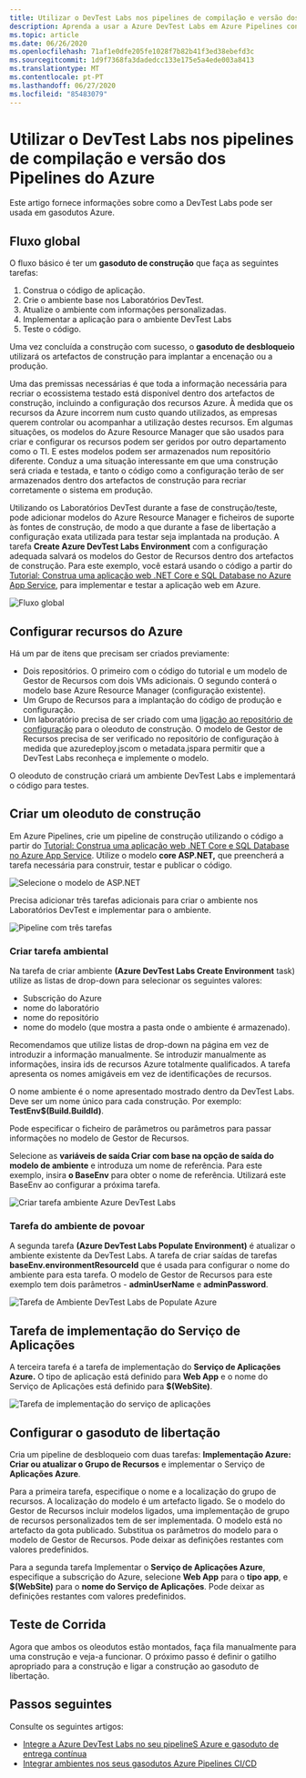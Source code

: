 ```yaml
---
title: Utilizar o DevTest Labs nos pipelines de compilação e versão dos Pipelines do Azure
description: Aprenda a usar a Azure DevTest Labs em Azure Pipelines constroem e libertam oleodutos.
ms.topic: article
ms.date: 06/26/2020
ms.openlocfilehash: 71af1e0dfe205fe1028f7b82b41f3ed38ebefd3c
ms.sourcegitcommit: 1d9f7368fa3dadedcc133e175e5a4ede003a8413
ms.translationtype: MT
ms.contentlocale: pt-PT
ms.lasthandoff: 06/27/2020
ms.locfileid: "85483079"
---
```

# <a name="use-devtest-labs-in-azure-pipelines-build-and-release-pipelines"></a>Utilizar o DevTest Labs nos pipelines de compilação e versão dos Pipelines do Azure
Este artigo fornece informações sobre como a DevTest Labs pode ser usada em gasodutos Azure. 

## <a name="overall-flow"></a>Fluxo global
O fluxo básico é ter um **gasoduto de construção** que faça as seguintes tarefas:

1. Construa o código de aplicação.
1. Crie o ambiente base nos Laboratórios DevTest.
1. Atualize o ambiente com informações personalizadas.
1. Implementar a aplicação para o ambiente DevTest Labs
1. Teste o código. 

Uma vez concluída a construção com sucesso, o **gasoduto de desbloqueio** utilizará os artefactos de construção para implantar a encenação ou a produção. 

Uma das premissas necessárias é que toda a informação necessária para recriar o ecossistema testado está disponível dentro dos artefactos de construção, incluindo a configuração dos recursos Azure. À medida que os recursos da Azure incorrem num custo quando utilizados, as empresas querem controlar ou acompanhar a utilização destes recursos. Em algumas situações, os modelos do Azure Resource Manager que são usados para criar e configurar os recursos podem ser geridos por outro departamento como o TI. E estes modelos podem ser armazenados num repositório diferente. Conduz a uma situação interessante em que uma construção será criada e testada, e tanto o código como a configuração terão de ser armazenados dentro dos artefactos de construção para recriar corretamente o sistema em produção. 

Utilizando os Laboratórios DevTest durante a fase de construção/teste, pode adicionar modelos do Azure Resource Manager e ficheiros de suporte às fontes de construção, de modo a que durante a fase de libertação a configuração exata utilizada para testar seja implantada na produção. A tarefa **Create Azure DevTest Labs Environment** com a configuração adequada salvará os modelos do Gestor de Recursos dentro dos artefactos de construção. Para este exemplo, você estará usando o código a partir do [Tutorial: Construa uma aplicação web .NET Core e SQL Database no Azure App Service](../app-service/app-service-web-tutorial-dotnetcore-sqldb.md), para implementar e testar a aplicação web em Azure.

![Fluxo global](./media/use-devtest-labs-build-release-pipelines/overall-flow.png)

## <a name="set-up-azure-resources"></a>Configurar recursos do Azure
Há um par de itens que precisam ser criados previamente:

- Dois repositórios. O primeiro com o código do tutorial e um modelo de Gestor de Recursos com dois VMs adicionais. O segundo conterá o modelo base Azure Resource Manager (configuração existente).
- Um Grupo de Recursos para a implantação do código de produção e configuração.
- Um laboratório precisa de ser criado com uma [ligação ao repositório de configuração](devtest-lab-create-environment-from-arm.md) para o oleoduto de construção. O modelo de Gestor de Recursos precisa de ser verificado no repositório de configuração à medida que azuredeploy.jscom o metadata.jspara permitir que a DevTest Labs reconheça e implemente o modelo.

O oleoduto de construção criará um ambiente DevTest Labs e implementará o código para testes.

## <a name="set-up-a-build-pipeline"></a>Criar um oleoduto de construção
Em Azure Pipelines, crie um pipeline de construção utilizando o código a partir do [Tutorial: Construa uma aplicação web .NET Core e SQL Database no Azure App Service](../app-service/app-service-web-tutorial-dotnetcore-sqldb.md). Utilize o modelo **core ASP.NET,** que preencherá a tarefa necessária para construir, testar e publicar o código.

![Selecione o modelo de ASP.NET](./media/use-devtest-labs-build-release-pipelines/select-asp-net.png)

Precisa adicionar três tarefas adicionais para criar o ambiente nos Laboratórios DevTest e implementar para o ambiente.

![Pipeline com três tarefas](./media/use-devtest-labs-build-release-pipelines/pipeline-tasks.png)

### <a name="create-environment-task"></a>Criar tarefa ambiental
Na tarefa de criar ambiente **(Azure DevTest Labs Create Environment** task) utilize as listas de drop-down para selecionar os seguintes valores:

- Subscrição do Azure
- nome do laboratório
- nome do repositório
- nome do modelo (que mostra a pasta onde o ambiente é armazenado). 

Recomendamos que utilize listas de drop-down na página em vez de introduzir a informação manualmente. Se introduzir manualmente as informações, insira ids de recursos Azure totalmente qualificados. A tarefa apresenta os nomes amigáveis em vez de identificações de recursos. 

O nome ambiente é o nome apresentado mostrado dentro da DevTest Labs. Deve ser um nome único para cada construção. Por exemplo: **TestEnv$(Build.BuildId)**. 

Pode especificar o ficheiro de parâmetros ou parâmetros para passar informações no modelo de Gestor de Recursos. 

Selecione as **variáveis de saída Criar com base na opção de saída do modelo de ambiente** e introduza um nome de referência. Para este exemplo, insira **o BaseEnv** para obter o nome de referência. Utilizará este BaseEnv ao configurar a próxima tarefa. 

![Criar tarefa ambiente Azure DevTest Labs](./media/use-devtest-labs-build-release-pipelines/create-environment.png)

### <a name="populate-environment-task"></a>Tarefa do ambiente de povoar
A segunda tarefa **(Azure DevTest Labs Populate Environment)** é atualizar o ambiente existente da DevTest Labs. A tarefa de criar saídas de tarefas **baseEnv.environmentResourceId** que é usada para configurar o nome do ambiente para esta tarefa. O modelo de Gestor de Recursos para este exemplo tem dois parâmetros - **adminUserName** e **adminPassword**. 

![Tarefa de Ambiente DevTest Labs de Populate Azure](./media/use-devtest-labs-build-release-pipelines/populate-environment.png)

## <a name="app-service-deploy-task"></a>Tarefa de implementação do Serviço de Aplicações
A terceira tarefa é a tarefa de implementação do **Serviço de Aplicações Azure.** O tipo de aplicação está definido para **Web App** e o nome do Serviço de Aplicações está definido para **$(WebSite)**.

![Tarefa de implementação do serviço de aplicações](./media/use-devtest-labs-build-release-pipelines/app-service-deploy.png)

## <a name="set-up-release-pipeline"></a>Configurar o gasoduto de libertação
Cria um pipeline de desbloqueio com duas tarefas: **Implementação Azure: Criar ou atualizar o Grupo de Recursos** e implementar o Serviço de **Aplicações Azure**. 

Para a primeira tarefa, especifique o nome e a localização do grupo de recursos. A localização do modelo é um artefacto ligado. Se o modelo do Gestor de Recursos incluir modelos ligados, uma implementação de grupo de recursos personalizados tem de ser implementada. O modelo está no artefacto da gota publicado. Substitua os parâmetros do modelo para o modelo de Gestor de Recursos. Pode deixar as definições restantes com valores predefinidos. 

Para a segunda tarefa Implementar o **Serviço de Aplicações Azure**, especifique a subscrição do Azure, selecione **Web App** para o **tipo app**, e **$(WebSite)** para o **nome do Serviço de Aplicações**. Pode deixar as definições restantes com valores predefinidos. 

## <a name="test-run"></a>Teste de Corrida
Agora que ambos os oleodutos estão montados, faça fila manualmente para uma construção e veja-a funcionar. O próximo passo é definir o gatilho apropriado para a construção e ligar a construção ao gasoduto de libertação.

## <a name="next-steps"></a>Passos seguintes
Consulte os seguintes artigos:

- [Integre a Azure DevTest Labs no seu pipelineS Azure e gasoduto de entrega contínua](devtest-lab-integrate-ci-cd.md)
- [Integrar ambientes nos seus gasodutos Azure Pipelines CI/CD](integrate-environments-devops-pipeline.md)
